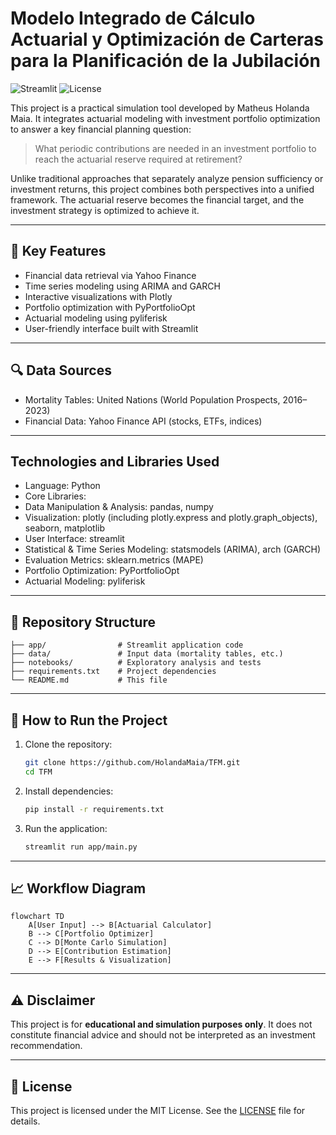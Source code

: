 
# Modelo Integrado de Cálculo Actuarial y Optimización de Carteras para la Planificación de la Jubilación

![Streamlit](https://img.shields.io/badge/Streamlit-App-orange)
![License]([https://img.shields.io/badge/License-MIT-green]([https://github.com/HolandaMaia/TFM/blob/master/LICENSE]))

This project is a practical simulation tool developed by Matheus Holanda Maia. It integrates actuarial modeling with investment portfolio optimization to answer a key financial planning question:

> What periodic contributions are needed in an investment portfolio to reach the actuarial reserve required at retirement?

Unlike traditional approaches that separately analyze pension sufficiency or investment returns, this project combines both perspectives into a unified framework. The actuarial reserve becomes the financial target, and the investment strategy is optimized to achieve it.

---

## 🎯 Key Features


- Financial data retrieval via Yahoo Finance
- Time series modeling using ARIMA and GARCH
- Interactive visualizations with Plotly
- Portfolio optimization with PyPortfolioOpt
- Actuarial modeling using pyliferisk
- User-friendly interface built with Streamlit

---

## 🔍 Data Sources

- Mortality Tables: United Nations (World Population Prospects, 2016–2023)
- Financial Data: Yahoo Finance API (stocks, ETFs, indices)
---

## Technologies and Libraries Used

- Language: Python
- Core Libraries:
- Data Manipulation & Analysis: pandas, numpy
- Visualization: plotly (including plotly.express and plotly.graph_objects), seaborn, matplotlib
- User Interface: streamlit
- Statistical & Time Series Modeling: statsmodels (ARIMA), arch (GARCH)
- Evaluation Metrics: sklearn.metrics (MAPE)
- Portfolio Optimization: PyPortfolioOpt
- Actuarial Modeling: pyliferisk

---

## 📂 Repository Structure

```
├── app/                # Streamlit application code
├── data/               # Input data (mortality tables, etc.)
├── notebooks/          # Exploratory analysis and tests
├── requirements.txt    # Project dependencies
└── README.md           # This file
```

---

## 🚀 How to Run the Project

1. Clone the repository:
   ```bash
   git clone https://github.com/HolandaMaia/TFM.git
   cd TFM
   ```
2. Install dependencies:
   ```bash
   pip install -r requirements.txt
   ```
3. Run the application:
   ```bash
   streamlit run app/main.py
   ```

---

## 📈 Workflow Diagram

```mermaid
flowchart TD
    A[User Input] --> B[Actuarial Calculator]
    B --> C[Portfolio Optimizer]
    C --> D[Monte Carlo Simulation]
    D --> E[Contribution Estimation]
    E --> F[Results & Visualization]
```

---

## ⚠️ Disclaimer

This project is for **educational and simulation purposes only**. It does not constitute financial advice and should not be interpreted as an investment recommendation.

---

## 📜 License

This project is licensed under the MIT License. See the [LICENSE](LICENSE) file for details.
